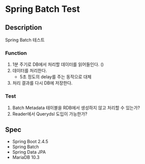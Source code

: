 # Spring Batch Test

## Description
Spring Batch 테스트

### Function
1. 1분 주기로 DB에서 처리할 데이터를 읽어들인다. ()
2. 데이터를 처리한다.
   - 5초 정도의 delay를 주는 동작으로 대체  
3. 처리 결과를 다시 DB에 저장한다.

### Test
1. Batch Metadata 테이블을 RDB에서 생성하지 않고 처리할 수 있는가?
2. Reader에서 Querydsl 도입이 가능한가?

## Spec
- Spring Boot 2.4.5
- Spring Batch
- Spring Data JPA
- MariaDB 10.3